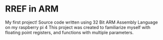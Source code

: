 # RREF in ARM
My first project! Source code written using 32 Bit ARM Assembly Language on my raspberry pi 4
This project was created to familiarize myself with floating point registers, and functions with multiple parameters.

